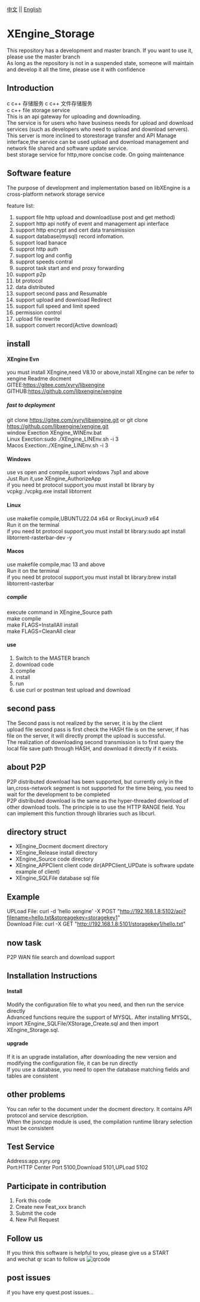 [中文](README.md) ||  [English](README.en.md)  
# XEngine_Storage
This repository has a development and master branch. If you want to use it, please use the master branch  
As long as the repository is not in a suspended state, someone will maintain and develop it all the time, please use it with confidence  

## Introduction
c c++ 存储服务 c c++ 文件存储服务  
c c++ file storage service  
This is an api gateway for uploading and downloading.  
The service is for users who have business needs for upload and download services (such as developers who need to upload and download servers).  
This server is more inclined to storestorage transfer and API Manage interface,the service can be used upload and download management and network file shared and software update service.  
best storage service for http,more concise code. On going maintenance  

## Software feature
The purpose of development and implementation based on libXEngine is a cross-platform network storage service  

feature list:  
1. support file http upload and download(use post and get method)  
2. support http api notify of event and management api interface  
3. support http encrypt and cert data transimission  
4. support database(mysql) record infomation.  
5. support load banace  
6. supprot http auth  
7. support log and config  
8. supprot speeds contral  
9. supprot task start and end proxy forwarding  
10. support p2p  
11. bt protocol  
12. data distributed  
13. support second pass and Resumable   
14. support upload and download Redirect  
15. support full speed and limit speed
16. permission control
17. upload file rewrite
18. support convert record(Active download)

## install

#### XEngine Evn
you must install XEngine,need V8.10 or above,install XEngine can be refer to xengine Readme docment  
GITEE:https://gitee.com/xyry/libxengine  
GITHUB:https://github.com/libxengine/xengine

##### fast to deployment 
git clone https://gitee.com/xyry/libxengine.git or git clone https://github.com/libxengine/xengine.git  
window Exection XEngine_WINEnv.bat   
Linux Exection:sudo ./XEngine_LINEnv.sh -i 3  
Macos Exection:./XEngine_LINEnv.sh -i 3

#### Windows
use vs open and compile,suport windows 7sp1 and above  
Just Run it,use XEngine_AuthorizeApp  
if you need bt protocol support,you must install bt library by vcpkg:./vcpkg.exe install libtorrent

#### Linux
use makefile compile,UBUNTU22.04 x64 or RockyLinux9 x64  
Run it on the terminal  
if you need bt protocol support,you must install bt library:sudo apt install libtorrent-rasterbar-dev -y

#### Macos
use makefile compile,mac 13 and above  
Run it on the terminal  
if you need bt protocol support,you must install bt library:brew install libtorrent-rasterbar

##### complie
execute command in XEngine_Source path  
make complie  
make FLAGS=InstallAll install  
make FLAGS=CleanAll clear  

#### use

1.  Switch to the MASTER branch
2.  download code
3.  complie
4.  install
5.  run
6.  use curl or postman test upload and download  

## second pass
The Second pass is not realized by the server, it is by the client  
upload file second pass is first check the HASH file is on the server, if has file on the server, it will directly prompt the upload is successful.  
The realization of downloading second transmission is to first query the local file save path through HASH, and download it directly if it exists.

## about P2P
P2P distributed download has been supported, but currently only in the lan,cross-network segment is not supported for the time being, you need to wait for the development to be completed  
P2P distributed download is the same as the hyper-threaded download of other download tools. The principle is to use the HTTP RANGE field. You can implement this function through libraries such as libcurl.  

## directory struct
- XEngine_Docment   docment directory
- XEngine_Release   install directory
- XEngine_Source    code    directory  
- XEngine_APPClient client  code dir(APPClient_UPDate is software update example of client)  
- XEngine_SQLFile   database sql file

## Example
UPLoad File:   curl -d 'hello xengine' -X POST "http://192.168.1.8:5102/api?filename=hello.txt&storeagekey=storagekey1"  
Download File: curl -X GET "http://192.168.1.8:5101/storagekey1/hello.txt"  

## now task
P2P WAN file search and download support  

## Installation Instructions
#### Install
Modify the configuration file to what you need, and then run the service directly  
Advanced functions require the support of MYSQL. After installing MYSQL, import XEngine_SQLFile/XStorage_Create.sql and then import XEngine_Storage.sql.
#### upgrade
If it is an upgrade installation, after downloading the new version and modifying the configuration file, it can be run directly  
If you use a database, you need to open the database matching fields and tables are consistent

## other problems   
You can refer to the document under the docment directory. It contains API protocol and service description.  
When the jsoncpp module is used, the compilation runtime library selection must be consistent  

## Test Service
Address:app.xyry.org  
Port:HTTP Center Port 5100,Download 5101,UPLoad 5102  

## Participate in contribution

1. Fork this code
2. Create new Feat_xxx branch
3. Submit the code
4. New Pull Request

## Follow us
If you think this software is helpful to you, please give us a START  
and wechat qr scan to follow us 
![qrcode](https://www.xyry.org/qrcode.jpg)

## post issues

if you have eny quest.post issues...
